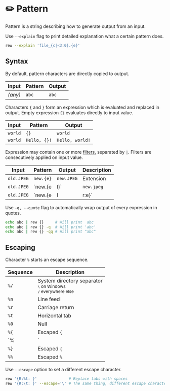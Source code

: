 # ✏️ Pattern

Pattern is a string describing how to generate output from an input.

Use `--explain` flag to print detailed explanation what a certain pattern does.

```bash
rew --explain 'file_{c|<3:0}.{e}'
```

## Syntax

By default, pattern characters are directly copied to output.

| Input   | Pattern | Output |
| ------- | ------- | ------ |
| *(any)* | `abc`   | `abc`  |

Characters `{` and `}` form an expression which is evaluated and replaced in output.
Empty expression `{}` evaluates directly to input value.

| Input   | Pattern      | Output          |
| ------- | ------------ | --------------- |
| `world` | `{}`         | `world`         |
| `world` | `Hello, {}!` | `Hello, world!` |

Expression may contain one or more [filters](filters), separated by `|`.
Filters are consecutively applied on input value.

| Input      | Pattern         | Output     | Description                           |
| ---------- | --------------- | ---------- | ------------------------------------- |
| `old.JPEG` | `new.{e}`       | `new.JPEG` | Extension                             |
| `old.JPEG` | `new.{e|l}`     | `new.jpeg` | Extension, Lowercase                  |
| `old.JPEG` | `new.{e|l|r:e}` | `new.jpg`  | Extension, Lowercase, Remove&nbsp;`e` |

Use `-q, --quote` flag to automatically wrap  output of every expression in quotes.

```bash
echo abc | rew {}     # Will print  abc
echo abc | rew {} -q  # Will print 'abc'
echo abc | rew {} -qq # Will print "abc"
```

## Escaping

Character `%` starts an escape sequence.

| Sequence | Description                |
| -------- |--------------------------- |
| `%/`     | System directory separator<br><small>`\` on Windows<br>`/` everywhere else</small> |
| `%n`     | Line feed                  |
| `%r`     | Carriage return            |
| `%t`     | Horizontal tab             |
| `%0`     | Null                       |
| `%{`     | Escaped `{`                |
| `%|`     | Escaped `|`                |
| `%}`     | Escaped `{`                |
| `%%`     | Escaped `%`                |

Use `--escape` option to set a different escape character.

```bash
rew '{R:%t: }'              # Replace tabs with spaces
rew '{R:\t: }' --escape='\' # The same thing, different escape character
```
